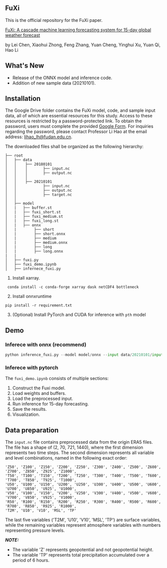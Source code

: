 ## FuXi


This is the official repository for the FuXi paper.

[FuXi: A cascade machine learning forecasting system for 15-day global weather forecast
](https://arxiv.org/abs/2306.12873)

by Lei Chen, Xiaohui Zhong, Feng Zhang, Yuan Cheng, Yinghui Xu, Yuan Qi, Hao Li


## What's New
  - Release of the ONNX model and inference code.
  - Addition of new sample data (20210101).



## Installation

The Google Drive folder contains the FuXi model, code, and sample input data, all of which are essential resources for this study. Access to these resources is restricted by a password-protected link. To obtain the password, users must complete the provided [Google Form](https://docs.google.com/forms/d/e/1FAIpQLSfjwZLf6PmxRvRhIPMQ1WRLJ98iLxOq_0dXb87N8CFNPyYAGg/viewform?usp=sharing). For inquiries regarding the password, please contact Professor Li Hao at the email address: lihao_lh@fudan.edu.cn.

The downloaded files shall be organized as the following hierarchy:

```plain
├── root
│   ├── data
│   │    ├── 20180101
│   │    │       ├── input.nc
│   │    │       ├── output.nc
│   │    │       
│   │    ├── 20210101
│   │            ├── input.nc
│   │            ├── output.nc
│   │            ├── target.nc
│   │   
│   ├── model
│   |   ├── buffer.st
│   |   ├── fuxi_short.st
│   |   ├── fuxi_medium.st
│   |   ├── fuxi_long.st
│   |   ├── onnx
│   |        ├── short
│   |        ├── short.onnx
│   |        ├── medium
│   |        ├── medium.onnx
│   |        ├── long
│   |        ├── long.onnx
|   |   
│   ├── fuxi.py
│   ├── fuxi_demo.ipynb
│   ├── infernece_fuxi.py

```

1. Install xarray.

```
 conda install -c conda-forge xarray dask netCDF4 bottleneck
```

2. Install onnxruntime

```
pip install -r requirement.txt
```

3. (Optional) Install PyTorch and CUDA for inference with `pth` model


## Demo

### Inferece with onnx (recommend)

```python 
python inference_fuxi.py --model model/onnx --input data/20210101/input.nc
```

### Inferece with pytorch  

 The `fuxi_demo.ipynb` consists of multiple sections: 
  1. Construct the Fuxi model. 
  2. Load weights and buffers. 
  3. Load the preprocessed input. 
  4. Run inference for 15-day forecasting. 
  5. Save the results. 
  6. Visualization.


## Data preparation 

The `input.nc` file contains preprocessed data from the origin ERA5 files. The file has a shape of (2, 70, 721, 1440), where the first dimension represents two time steps. The second dimension represents all variable and level combinations, named in the following exact order:

```plain
'Z50', 'Z100', 'Z150', 'Z200', 'Z250', 'Z300', 'Z400', 'Z500', 'Z600', 'Z700', 'Z850', 'Z925', 'Z1000', 
'T50', 'T100', 'T150', 'T200', 'T250', 'T300', 'T400', 'T500', 'T600', 'T700', 'T850', 'T925', 'T1000', 
'U50', 'U100', 'U150', 'U200', 'U250', 'U300', 'U400', 'U500', 'U600', 'U700', 'U850', 'U925', 'U1000', 
'V50', 'V100', 'V150', 'V200', 'V250', 'V300', 'V400', 'V500', 'V600', 'V700', 'V850', 'V925', 'V1000', 
'R50', 'R100', 'R150', 'R200', 'R250', 'R300', 'R400', 'R500', 'R600', 'R700', 'R850', 'R925', 'R1000', 
'T2M', 'U10', 'V10', 'MSL', 'TP'
```

The last five variables ('T2M', 'U10', 'V10', 'MSL', 'TP') are surface variables, while the remaining variables represent atmosphere variables with numbers representing pressure levels.


**_NOTE:_**

- The variable 'Z' represents geopotential and not geopotential height.
- The variable 'TP' represents total precipitation accumulated over a period of 6 hours.


